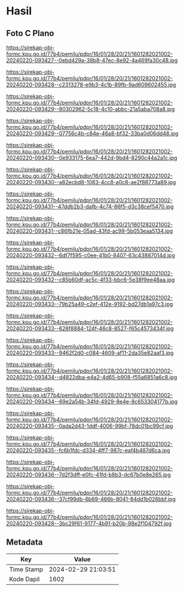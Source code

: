 # Hasil

## Foto C Plano

https://sirekap-obj-formc.kpu.go.id/77b4/pemilu/pdpr/16/01/28/20/21/1601282021002-20240220-093427--0ebd429a-38b8-47ec-8e92-4a469fa30c48.jpg

https://sirekap-obj-formc.kpu.go.id/77b4/pemilu/pdpr/16/01/28/20/21/1601282021002-20240220-093428--c2313278-e9b3-4c1b-89fb-9ad609602455.jpg

https://sirekap-obj-formc.kpu.go.id/77b4/pemilu/pdpr/16/01/28/20/21/1601282021002-20240220-093429--80302962-5c18-4c10-abbc-21a5aba708a8.jpg

https://sirekap-obj-formc.kpu.go.id/77b4/pemilu/pdpr/16/01/28/20/21/1601282021002-20240220-093429--07756c4b-c84e-46a8-bf32-33ba0d06dd48.jpg

https://sirekap-obj-formc.kpu.go.id/77b4/pemilu/pdpr/16/01/28/20/21/1601282021002-20240220-093430--0e933175-6ea7-442d-9bd4-8290c44a2a1c.jpg

https://sirekap-obj-formc.kpu.go.id/77b4/pemilu/pdpr/16/01/28/20/21/1601282021002-20240220-093430--a82ecbd8-1083-4cc8-a0c8-ae2f88773a89.jpg

https://sirekap-obj-formc.kpu.go.id/77b4/pemilu/pdpr/16/01/28/20/21/1601282021002-20240220-093431--47ddb2b3-dafb-4c74-86f5-d3c38cef5470.jpg

https://sirekap-obj-formc.kpu.go.id/77b4/pemilu/pdpr/16/01/28/20/21/1601282021002-20240220-093431--c86fb21e-05ad-43fd-ac99-5b053eaa5134.jpg

https://sirekap-obj-formc.kpu.go.id/77b4/pemilu/pdpr/16/01/28/20/21/1601282021002-20240220-093432--6df7f595-c0ee-41b0-8407-63c43887014d.jpg

https://sirekap-obj-formc.kpu.go.id/77b4/pemilu/pdpr/16/01/28/20/21/1601282021002-20240220-093432--c85b60df-ac5c-4f33-bbc6-5e38f9ee48aa.jpg

https://sirekap-obj-formc.kpu.go.id/77b4/pemilu/pdpr/16/01/28/20/21/1601282021002-20240220-093433--79b25a49-c2ef-412e-9192-bd27db1a97c3.jpg

https://sirekap-obj-formc.kpu.go.id/77b4/pemilu/pdpr/16/01/28/20/21/1601282021002-20240220-093433--628f8884-124f-46c8-8527-f65c4573434f.jpg

https://sirekap-obj-formc.kpu.go.id/77b4/pemilu/pdpr/16/01/28/20/21/1601282021002-20240220-093433--9462f2d0-c084-4609-af11-2da35e82aaf3.jpg

https://sirekap-obj-formc.kpu.go.id/77b4/pemilu/pdpr/16/01/28/20/21/1601282021002-20240220-093434--d4822dba-e4a2-4d65-b908-f55a6851a6c8.jpg

https://sirekap-obj-formc.kpu.go.id/77b4/pemilu/pdpr/16/01/28/20/21/1601282021002-20240220-093434--69e2a54b-34fd-4929-8e4e-8c653304177b.jpg

https://sirekap-obj-formc.kpu.go.id/77b4/pemilu/pdpr/16/01/28/20/21/1601282021002-20240220-093435--0ada2d43-1ddf-4006-99bf-78dc01bc99cf.jpg

https://sirekap-obj-formc.kpu.go.id/77b4/pemilu/pdpr/16/01/28/20/21/1601282021002-20240220-093435--fc6b1fdc-d334-4ff7-987c-eaf4b487d6ca.jpg

https://sirekap-obj-formc.kpu.go.id/77b4/pemilu/pdpr/16/01/28/20/21/1601282021002-20240220-093436--7d2f3dff-e0fc-41fd-b8b3-dc67b0e8e265.jpg

https://sirekap-obj-formc.kpu.go.id/77b4/pemilu/pdpr/16/01/28/20/21/1601282021002-20240220-093436--37cf99db-6b69-466b-8041-84dd1b026bbf.jpg

https://sirekap-obj-formc.kpu.go.id/77b4/pemilu/pdpr/16/01/28/20/21/1601282021002-20240220-093428--3bc29f61-9177-4b91-b20b-98e2f104792f.jpg


## Metadata

| Key        | Value               |
| ---------- | ------------------- |
| Time Stamp | 2024-02-29 21:03:51 |
| Kode Dapil | 1602                |




